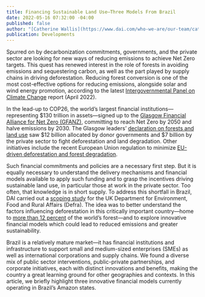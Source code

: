 ```yaml
---
title: Financing Sustainable Land Use—Three Models From Brazil
date: 2022-05-16 07:32:00 -04:00
published: false
author: "[Catherine Wallis](https://www.dai.com/who-we-are/our-team/catherine-wallis)"
publication: Developments
---
```


Spurred on by decarbonization commitments, governments, and the private sector are looking for new ways of reducing emissions to achieve Net Zero targets. This quest has renewed interest in the role of forests in avoiding emissions and sequestering carbon, as well as the part played by supply chains in driving deforestation. Reducing forest conversion is one of the most cost-effective options for reducing emissions, alongside solar and wind energy promotion, according to the latest [Intergovernmental Panel on Climate Change](https://www.ipcc.ch/report/ar6/wg3/figures/summary-for-policymakers/figure-spm-7/) report (April 2022).




In the lead-up to COP26, the world’s largest financial institutions—representing $130 trillion in assets—signed up to the [Glasgow Financial Alliance for Net Zero (GFANZ)](https://www.gfanzero.com/), committing to reach Net Zero by 2050 and halve emissions by 2030. The Glasgow leaders’ [declaration on forests and land use](https://ukcop26.org/glasgow-leaders-declaration-on-forests-and-land-use/) saw $12 billion allocated by donor governments and $7 billion by the private sector to fight deforestation and land degradation. Other initiatives include the recent European Union regulation to minimize [EU-driven deforestation and forest degradation](https://ec.europa.eu/commission/presscorner/detail/en/qanda_21_5919). 

Such financial commitments and policies are a necessary first step. But it is equally necessary to understand the delivery mechanisms and financial models available to apply such funding and to grasp the incentives driving sustainable land use, in particular those at work in the private sector. Too often, that knowledge is in short supply. To address this shortfall in Brazil, DAI carried out a [scoping study](https://www.dai.com/our-work/projects/brazil-paying-for-nature-scoping-activity) for the UK Department for Environment, Food and Rural Affairs (Defra). The idea was to better understand the factors influencing deforestation in this critically important country—home to [more than 12 percent](https://www.worldatlas.com/articles/where-are-the-world-s-forests.html#:~:text=Brazil%20has%20about%2012.2%25%20of,than%20India's%20total%20land%20area.) of the world’s forest—and to explore innovative financial models which could lead to reduced emissions and greater sustainability. 

Brazil is a relatively mature market—it has financial institutions and infrastructure to support small and medium-sized enterprises (SMEs) as well as international corporations and supply chains. We found a diverse mix of public sector interventions, public-private partnerships, and corporate initiatives, each with distinct innovations and benefits, making the country a great learning ground for other geographies and contexts. In this article, we briefly highlight three innovative financial models currently operating in Brazil’s Amazon states.
